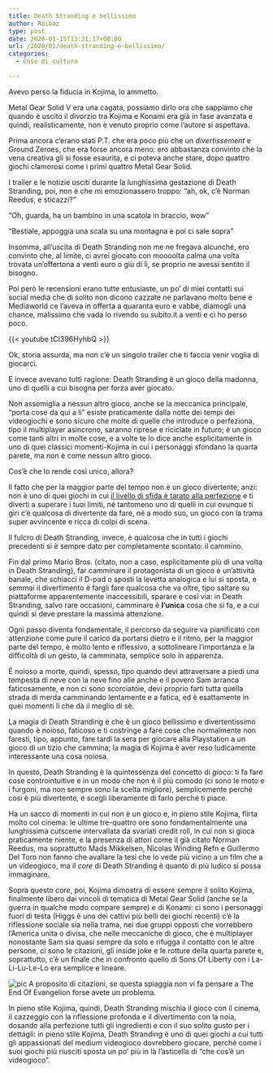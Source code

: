 ```yaml
---
title: Death Stranding è bellissimo
author: Raibaz
type: post
date: 2020-01-15T13:21:17+00:00
url: /2020/01/death-stranding-e-bellissimo/
categories:
  - Cose di cultura

---
```

Avevo perso la fiducia in Kojima, lo ammetto.

Metal Gear Solid V era una cagata, possiamo dirlo ora che sappiamo che quando è uscito il divorzio tra Kojima e Konami era già in fase avanzata e quindi, realisticamente, non è venuto proprio come l&#8217;autore si aspettava.

Prima ancora c&#8217;erano stati P.T. che era poco più che un _divertissement_ e Ground Zeroes, che era forse ancora meno: ero abbastanza convinto che la vena creativa gli si fosse esaurita, e ci poteva anche stare, dopo quattro giochi clamorosi come i primi quattro Metal Gear Solid.

I trailer e le notizie usciti durante la lunghissima gestazione di Death Stranding, poi, non è che mi emozionassero troppo: &#8220;ah, ok, c&#8217;è Norman Reedus, e sticazzi?&#8221; 

&#8220;Oh, guarda, ha un bambino in una scatola in braccio, wow&#8221;

&#8220;Bestiale, appoggia una scala su una montagna e poi ci sale sopra&#8221;

Insomma, all&#8217;uscita di Death Stranding non me ne fregava alcunché, ero convinto che, al limite, ci avrei giocato con moooolta calma una volta trovata un&#8217;offertona a venti euro o giù di lì, se proprio ne avessi sentito il bisogno.

Poi però le recensioni erano tutte entusiaste, un po&#8217; di miei contatti sui social media che di solito non dicono cazzate ne parlavano molto bene e Mediaworld ce l&#8217;aveva in offerta a quaranta euro e vabbè, diamogli una chance, malissimo che vada lo rivendo su subito.it a venti e ci ho perso poco.

{{< youtube tCI396HyhbQ >}}

Ok, storia assurda, ma non c&#8217;è un singolo trailer che ti faccia venir voglia di giocarci.

E invece avevano tutti ragione: Death Stranding è un gioco della madonna, uno di quelli a cui bisogna per forza aver giocato.

Non assomiglia a nessun altro gioco, anche se la meccanica principale, &#8220;porta cose da qui a lì&#8221; esiste praticamente dalla notte dei tempi dei videogiochi e sono sicuro che molte di quelle che introduce o perfeziona, tipo il multiplayer asincrono, saranno riprese e riciclate in futuro; è un gioco come tanti altri in molte cose, e a volte te lo dice anche esplicitamente in uno di quei classici momenti-Kojima in cui i personaggi sfondano la quarta parete, ma non è come nessun altro gioco.

Cos&#8217;è che lo rende così unico, allora?

Il fatto che per la maggior parte del tempo non è un gioco divertente, anzi: non è uno di quei giochi in cui [il livello di sfida è tarato alla perfezione][1] e ti diverti a superare i tuoi limiti, né tantomeno uno di quelli in cui ovunque ti giri c&#8217;è qualcosa di divertente da fare, né a modo suo, un gioco con la trama super avvincente e ricca di colpi di scena.

Il fulcro di Death Stranding, invece, è qualcosa che in tutti i giochi precedenti si è sempre dato per completamente scontato: il cammino.

Fin dal primo Mario Bros. (citato, non a caso, esplicitamente più di una volta in Death Stranding), far camminare il protagonista di un gioco è un&#8217;attività banale, che schiacci il D-pad o sposti la levetta analogica e lui si sposta, e semmai il divertimento è fargli fare qualcosa che va oltre, tipo saltare su piattaforme apparentemente inaccessibili, sparare e così via: in Death Stranding, salvo rare occasioni, camminare è **l&#8217;unica** cosa che si fa, e a cui quindi si deve prestare la massima attenzione.

Ogni passo diventa fondamentale, il percorso da seguire va pianificato con attenzione come pure il carico da portarsi dietro e il ritmo, per la maggior parte del tempo, è molto lento e riflessivo, a sottolineare l&#8217;importanza e la difficoltà di un gesto, la camminata, semplice solo in apparenza.

È noioso a morte, quindi, spesso, tipo quando devi attraversare a piedi una tempesta di neve con la neve fino alle anche e il povero Sam arranca faticosamente, e non ci sono scorciatoie, devi proprio farti tutta quella strada di merda camminando lentamente e a fatica, ed è esattamente in quei momenti lì che dà il meglio di sè.

La magia di Death Stranding è che è un gioco bellissimo e divertentissimo quando è noioso, faticoso e ti costringe a fare cose che normalmente non faresti, tipo, appunto, fare tardi la sera per giocare alla Playstation a un gioco di un tizio che cammina; la magia di Kojima è aver reso ludicamente interessante una cosa noiosa.

In questo, Death Stranding è la quintessenza del concetto di _gioco_: ti fa fare cose controintuitive e in un modo che non è il più comodo (ci sono le moto e i furgoni, ma non sempre sono la scelta migliore), semplicemente perché così è più divertente, e scegli liberamente di farlo perché ti piace.

Ha un sacco di momenti in cui non è un gioco e, in pieno stile Kojima, flirta molto col cinema: le ultime tre-quattro ore sono fondamentalmente una lunghissima cutscene intervallata da svariati credit roll, in cui non si gioca praticamente niente, e la presenza di attori come il già citato Norman Reedus, ma soprattutto Mads Mikkelsen, Nicolas Winding Refn e Guillermo Del Toro non fanno che avallare la tesi che lo vede più vicino a un film che a un videogioco, ma il _core_ di Death Stranding è quanto di più ludico si possa immaginare.

Sopra questo _core_, poi, Kojima dimostra di essere sempre il solito Kojima, finalmente libero dai vincoli di tematica di Metal Gear Solid (anche se la guerra in qualche modo compare sempre) e di Konami: ci sono i personaggi fuori di testa (Higgs è uno dei cattivi più belli dei giochi recenti) c&#8217;è la riflessione sociale sia nella trama, nei due gruppi opposti che vorrebbero l&#8217;America unita o divisa, che nelle meccaniche di gioco, che è multiplayer nonostante Sam sia quasi sempre da solo e rifugga il contatto con le altre persone, ci sono le citazioni, gli inside joke e le rotture della quarta parete e, soprattutto, c&#8217;è un finale che in confronto quello di Sons Of Liberty con i La-Li-Lu-Le-Lo era semplice e lineare.

![pic](https://www.raibaz.it/wp-content/uploads/2020/01/DEATH_STRANDING_20191125223901-1024x576.jpg)
A proposito di citazioni, se questa spiaggia non vi fa pensare a The End Of Evangelion forse avete un problema.

In pieno stile Kojima, quindi, Death Stranding mischia il gioco con il cinema, il cazzeggio con la riflessione profonda e il divertimento con la noia, dosando alla perfezione tutti gli ingredienti e con il suo solito gusto per i dettagli: in pieno stile Kojima, Death Stranding è uno di quei giochi a cui tutti gli appassionati del medium videogioco dovrebbero giocare, perché come i suoi giochi più riusciti sposta un po&#8217; più in là l&#8217;asticella di &#8220;che cos&#8217;è un videogioco&#8221;.

 [1]: https://www.raibaz.it/2019/04/hollow-knight-e-un-fottuto-capolavoro/